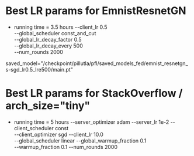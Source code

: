 Best LR params for EmnistResnetGN
================================
- running time = 3.5 hours
    --client_lr 0.5  \
    --global_scheduler const_and_cut \
    --global_lr_decay_factor 0.5 \
    --global_lr_decay_every 500 \
    --num_rounds 2000 

saved_model="/checkpoint/pillutla/pfl/saved_models_fed/emnist_resnetgn_s-sgd_lr0.5_lre500/main.pt"


Best LR params for StackOverflow / arch_size="tiny"
===================================================
- running time = 5 hours 
    --server_optimizer adam --server_lr 1e-2 --client_scheduler const \
    --client_optimizer sgd  --client_lr 10.0 \
    --global_scheduler linear --global_warmup_fraction 0.1 \
    --warmup_fraction 0.1 --num_rounds 2000 